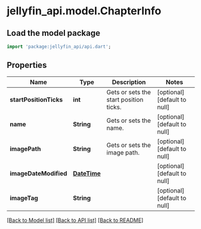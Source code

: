 # jellyfin_api.model.ChapterInfo

## Load the model package
```dart
import 'package:jellyfin_api/api.dart';
```

## Properties
Name | Type | Description | Notes
------------ | ------------- | ------------- | -------------
**startPositionTicks** | **int** | Gets or sets the start position ticks. | [optional] [default to null]
**name** | **String** | Gets or sets the name. | [optional] [default to null]
**imagePath** | **String** | Gets or sets the image path. | [optional] [default to null]
**imageDateModified** | [**DateTime**](DateTime.md) |  | [optional] [default to null]
**imageTag** | **String** |  | [optional] [default to null]

[[Back to Model list]](../README.md#documentation-for-models) [[Back to API list]](../README.md#documentation-for-api-endpoints) [[Back to README]](../README.md)


